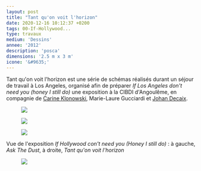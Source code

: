 ```yaml
---
layout: post
title: "Tant qu'on voit l'horizon"
date: 2020-12-16 10:12:37 +0200
tags: 00-If-Hollywood...
type: travaux
medium: 'Dessins'
annee: '2012'
description: 'posca'
dimensions: '2.5 m x 3 m'
icone: '&#9635;'
---
```

Tant qu'on voit l'horizon est une série de schémas réalisés durant un séjour de travail à Los Angeles, organisé afin de préparer *If Los Angeles don't need you (honey I still do)* une exposition à la CIBDI d'Angoulême, en compagnie de [Carine Klonowski](http://carineklonowski.net/), Marie-Laure Gucciardi et [Johan Decaix](http://www.johandecaix.com/).

<figure><img class="photopost" src="{{site.baseurl}}/imgs/schemas01.gif" onmouseover="this.src='{{site.baseurl}}/imgs/schemas01.jpg'" onmouseout="this.src='{{site.baseurl}}/imgs/schemas01.gif'" /></figure>
<figure><img class="photopost" src="{{site.baseurl}}/imgs/schemas02.gif" onmouseover="this.src='{{site.baseurl}}/imgs/schemas02.jpg'" onmouseout="this.src='{{site.baseurl}}/imgs/schemas02.gif'" /></figure>
<figure><img class="photopost" src="{{site.baseurl}}/imgs/schemas03.gif" onmouseover="this.src='{{site.baseurl}}/imgs/schemas03.jpg'" onmouseout="this.src='{{site.baseurl}}/imgs/schemas03.gif'" /></figure>
<figcaption>Vue de l'exposition <i>If Hollywood con't need you (Honey I still do)</i> : à gauche, <i>Ask The Dust</i>, à droite, <i>Tant qu'on voit l'horizon</i></figcaption>
<figure><img class="photopost" src="{{site.baseurl}}/imgs/schemas04.gif" onmouseover="this.src='{{site.baseurl}}/imgs/schemas04.jpg'" onmouseout="this.src='{{site.baseurl}}/imgs/schemas04.gif'" /></figure>
